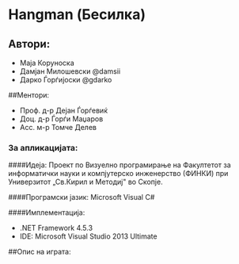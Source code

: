 # Hangman (Бесилка)
## Автори:
* Маја Коруноска
* Дамјан Милошевски @damsii
* Дарко Ѓорѓијоски  @gdarko

##Ментори:
* Проф. д-р Дејан Ѓорѓевиќ
* Доц. д-р Ѓорѓи Маџаров
* Асс. м-р Томче Делев

### За апликацијата:
####Идеја:
 Проект по Визуeлно програмирање на Факултетот за информатички науки и компјутерско инженерство (ФИНКИ) при Универзитот „Св.Кирил и Методиј" во Скопје.
 
####Програмски јазик:
  Microsoft Visual C# 
 
####Имплементација:
* .NET Framework 4.5.3
* IDE: Microsoft Visual Studio 2013 Ultimate

##Опис на играта:
